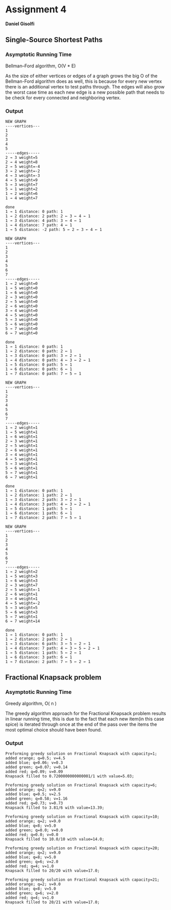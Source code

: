 # Assignment 4

**Daniel Gisolfi**

## Single-Source Shortest Paths 

### Asymptotic Running Time

Bellman–Ford algorithm, O(V * E)

As the size of either vertices or edges of a graph grows the big O of the Bellman-Ford algorithm does as well, this is because for every new vertex there is an additional vertex to test paths through. The edges will also grow the worst case time as each new edge is a new possible path that needs to be check for every connected and neighboring vertex.

### Output

```
NEW GRAPH
----vertices---
1
2
3
4
5
-----edges-----
2 → 3 weight=5
2 → 4 weight=8
2 → 5 weight=-4
3 → 2 weight=-2
4 → 3 weight=-3
4 → 5 weight=9
5 → 3 weight=7
5 → 1 weight=2
1 → 2 weight=6
1 → 4 weight=7

done
1 → 1 distance: 0 path: 1
1 → 2 distance: 2 path: 2 ← 3 ← 4 ← 1
1 → 3 distance: 4 path: 3 ← 4 ← 1
1 → 4 distance: 7 path: 4 ← 1
1 → 5 distance: -2 path: 5 ← 2 ← 3 ← 4 ← 1

NEW GRAPH
----vertices---
1
2
3
4
5
6
7
-----edges-----
1 → 2 weight=0
1 → 5 weight=0
1 → 6 weight=0
2 → 3 weight=0
2 → 5 weight=0
2 → 6 weight=0
3 → 4 weight=0
4 → 5 weight=0
5 → 3 weight=0
5 → 6 weight=0
5 → 7 weight=0
6 → 7 weight=0

done
1 → 1 distance: 0 path: 1
1 → 2 distance: 0 path: 2 ← 1
1 → 3 distance: 0 path: 3 ← 2 ← 1
1 → 4 distance: 0 path: 4 ← 3 ← 2 ← 1
1 → 5 distance: 0 path: 5 ← 1
1 → 6 distance: 0 path: 6 ← 1
1 → 7 distance: 0 path: 7 ← 5 ← 1

NEW GRAPH
----vertices---
1
2
3
4
5
6
7
-----edges-----
1 → 2 weight=1
1 → 5 weight=1
1 → 6 weight=1
2 → 3 weight=1
2 → 5 weight=1
2 → 6 weight=1
3 → 4 weight=1
4 → 5 weight=1
5 → 3 weight=1
5 → 6 weight=1
5 → 7 weight=1
6 → 7 weight=1

done
1 → 1 distance: 0 path: 1
1 → 2 distance: 1 path: 2 ← 1
1 → 3 distance: 2 path: 3 ← 2 ← 1
1 → 4 distance: 3 path: 4 ← 3 ← 2 ← 1
1 → 5 distance: 1 path: 5 ← 1
1 → 6 distance: 1 path: 6 ← 1
1 → 7 distance: 2 path: 7 ← 5 ← 1

NEW GRAPH
----vertices---
1
2
3
4
5
6
7
-----edges-----
1 → 2 weight=2
1 → 5 weight=3
1 → 6 weight=3
2 → 3 weight=7
2 → 5 weight=-1
2 → 6 weight=1
3 → 4 weight=1
4 → 5 weight=-2
5 → 3 weight=5
5 → 6 weight=3
5 → 7 weight=1
6 → 7 weight=14

done
1 → 1 distance: 0 path: 1
1 → 2 distance: 2 path: 2 ← 1
1 → 3 distance: 6 path: 3 ← 5 ← 2 ← 1
1 → 4 distance: 7 path: 4 ← 3 ← 5 ← 2 ← 1
1 → 5 distance: 1 path: 5 ← 2 ← 1
1 → 6 distance: 3 path: 6 ← 1
1 → 7 distance: 2 path: 7 ← 5 ← 2 ← 1
```

## Fractional Knapsack problem

### Asymptotic Running Time

Greedy algorithm, O( n )

The greedy algorithm approach for the Fractional Knapsack problem results in linear running time, this is due to the fact that each new item(in this case spice) is iterated through once at the end of the pass over the items the most optimal choice should have been found.

### Output

```
Preforming greedy solution on Fractional Knapsack with capacity=1;
added orange; q=0.5; v=4.5
added blue; q=0.06; v=0.3
added green; q=0.07; v=0.14
added red; q=0.09; v=0.09
Knapsack filled to 0.7200000000000001/1 with value=5.03;

Preforming greedy solution on Fractional Knapsack with capacity=6;
added orange; q=2; v=9.0
added blue; q=0.5; v=2.5
added green; q=0.58; v=1.16
added red; q=0.73; v=0.73
Knapsack filled to 3.81/6 with value=13.39;

Preforming greedy solution on Fractional Knapsack with capacity=10;
added orange; q=2; v=9.0
added blue; q=8; v=5.0
added green; q=0.0; v=0.0
added red; q=0.0; v=0.0
Knapsack filled to 10.0/10 with value=14.0;

Preforming greedy solution on Fractional Knapsack with capacity=20;
added orange; q=2; v=9.0
added blue; q=8; v=5.0
added green; q=6; v=2.0
added red; q=4; v=1.0
Knapsack filled to 20/20 with value=17.0;

Preforming greedy solution on Fractional Knapsack with capacity=21;
added orange; q=2; v=9.0
added blue; q=8; v=5.0
added green; q=6; v=2.0
added red; q=4; v=1.0
Knapsack filled to 20/21 with value=17.0;
```